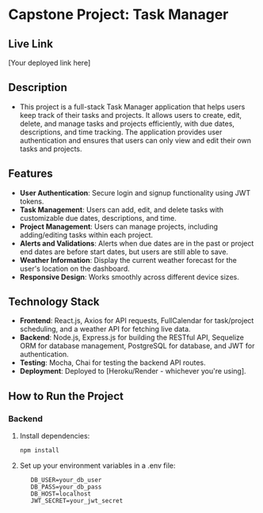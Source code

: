 # Capstone Project: Task Manager

## Live Link
[Your deployed link here]

## Description
- This project is a full-stack Task Manager application that helps users keep track of their tasks and projects. It allows users to create, edit, delete, and manage tasks and projects efficiently, with due dates, descriptions, and time tracking. The application provides user authentication and ensures that users can only view and edit their own tasks and projects.

## Features
- **User Authentication**: Secure login and signup functionality using JWT tokens.
- **Task Management**: Users can add, edit, and delete tasks with customizable due dates, descriptions, and time.
- **Project Management**: Users can manage projects, including adding/editing tasks within each project.
- **Alerts and Validations**: Alerts when due dates are in the past or project end dates are before start dates, but users are still able to save.
- **Weather Information**: Display the current weather forecast for the user's location on the dashboard.
- **Responsive Design**: Works smoothly across different device sizes.

## Technology Stack
- **Frontend**: React.js, Axios for API requests, FullCalendar for task/project scheduling, and a weather API for fetching live data.
- **Backend**: Node.js, Express.js for building the RESTful API, Sequelize ORM for database management, PostgreSQL for database, and JWT for authentication.
- **Testing**: Mocha, Chai for testing the backend API routes.
- **Deployment**: Deployed to [Heroku/Render - whichever you're using].

## How to Run the Project

### Backend
1. Install dependencies:  
   ```bash
   npm install
2. Set up your environment variables in a .env file:
   ```DB_NAME=your_db_name
      DB_USER=your_db_user
      DB_PASS=your_db_pass
      DB_HOST=localhost
      JWT_SECRET=your_jwt_secret
    
  
